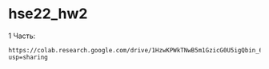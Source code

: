 # hse22_hw2

1 Часть: 

```
https://colab.research.google.com/drive/1HzwKPWkTNwB5m1GzicG0U5igQbin_6Yk?usp=sharing
```
